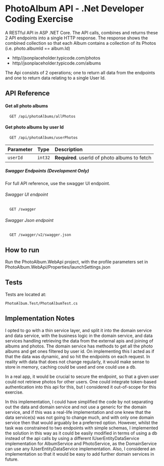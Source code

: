 # PhotoAlbum API - .Net Developer Coding  Exercise

A RESTful API in ASP .NET Core. The API calls, combines and returns these 2 API endpoints into a single HTTP response. The response shows the combined collection so that each Album contains a collection of its Photos (i.e. photo.albumId == album.Id)

 * http//jsonplaceholder.typicode.com/photos
 * http//jsonplaceholder.typicode.com/albums

The Api consists of 2 operations; one to return all data from the endpoints and one to return data relating to a single User Id.


## API Reference

#### Get all photo albums

```http
  GET /api/photoAlbums/allPhotos
```

#### Get photo albums by user Id

```http
  GET /api/photoAlbums/userPhotos
```

| Parameter | Type    | Description                                   |
|:----------|:--------|:----------------------------------------------|
| `userId`  | `int32` | **Required**. userId of photo albums to fetch |


##### Swagger Endpoints (Development Only)

For full API reference, use the swagger UI endpoint.

###### Swagger UI endpoint
```http
  GET /swagger
```

###### Swagger Json endpoint
```http
  GET /swagger/v2/swagger.json
```

## How to run

Run the PhotoAlbum.WebApi project, with the profile parameters set in PhotoAlbum.WebApi/Properties/launchSettings.json


## Tests

Tests are located at:
```
PhotoAlbum.Test/PhotoAlbumTest.cs
```


## Implementation Notes


I opted to go with a thin service layer, and split it into the domain service and data service, with the business logic in the domain service, and data services handling retrieving the data from the external apis and joining of albums and photos. The domain service has methods to get all the photo albums and get ones filtered by user id. On implementing this I acted as if that the data was dynamic, and so hit the endpoints on each request. In reality with data that does not change regularly, it would make sense to store in memory, caching could be used and one could use a db.


In a real app, it would be crucial to secure the endpoint, so that a given user could not retrieve photos for other users. One could integrate token-based authentication into this api for this, but I considered it out-of-scope for this exercise.


In this implementation, I could have simplified the code by not separating out the data and domain service and not use a generic for the domain service, and if this was a real-life implementation and one knew that the data service(s) was not going to change much, and with only one domain service then that would arguably be a preferred option. However, whilst the task was constrained to two endpoints with simple schemas, I implemented the solution in this way as it could be easily modified in terms of using a db instead of the api calls by using a different IUserEntityDataService implementation for AlbumService and PhotoService, as the DomainService can use any IUserEntityDataService implementation. Also, I considered an implementation so that it would be easy to add further domain services in future.





